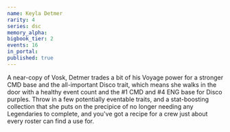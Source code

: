 ```yaml
---
name: Keyla Detmer
rarity: 4
series: dsc
memory_alpha:
bigbook_tier: 2
events: 16
in_portal:
published: true
---
```


A near-copy of Vosk, Detmer trades a bit of his Voyage power for a stronger CMD base and the all-important Disco trait, which means she walks in the door with a healthy event count and the #1 CMD and #4 ENG base for Disco purples. Throw in a few potentially eventable traits, and a stat-boosting collection that she puts on the precipice of no longer needing any Legendaries to complete, and you've got a recipe for a crew just about every roster can find a use for.
